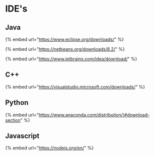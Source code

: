 # IDE's

## Java

{% embed url="https://www.eclipse.org/downloads/" %}

{% embed url="https://netbeans.org/downloads/8.2/" %}

{% embed url="https://www.jetbrains.com/idea/download/" %}

## C++

{% embed url="https://visualstudio.microsoft.com/downloads/" %}

## Python

{% embed url="https://www.anaconda.com/distribution/\#download-section" %}

## Javascript

{% embed url="https://nodejs.org/en/" %}

